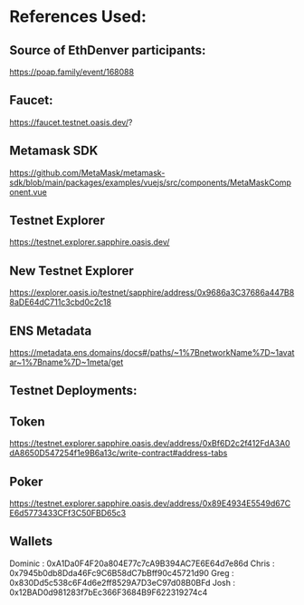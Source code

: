 # References Used:

## Source of EthDenver participants: 
https://poap.family/event/168088

## Faucet: 
https://faucet.testnet.oasis.dev/?

## Metamask SDK
https://github.com/MetaMask/metamask-sdk/blob/main/packages/examples/vuejs/src/components/MetaMaskComponent.vue

## Testnet Explorer
https://testnet.explorer.sapphire.oasis.dev/

## New Testnet Explorer
https://explorer.oasis.io/testnet/sapphire/address/0x9686a3C37686a447B88aDE64dC711c3cbd0c2c18

## ENS Metadata
https://metadata.ens.domains/docs#/paths/~1%7BnetworkName%7D~1avatar~1%7Bname%7D~1meta/get

## Testnet Deployments:

## Token
https://testnet.explorer.sapphire.oasis.dev/address/0xBf6D2c2f412FdA3A0dA8650D547254f1e9B6a13c/write-contract#address-tabs

## Poker
https://testnet.explorer.sapphire.oasis.dev/address/0x89E4934E5549d67CE6d5773433CFf3C50FBD65c3

## Wallets

Dominic : 0xA1Da0F4F20a804E77c7cA9B394AC7E6E64d7e86d
Chris   : 0x7945b0db8Dda46Fc9C6B58dC7bBff90c45721d90
Greg    : 0x830Dd5c538c6F4d6e2ff8529A7D3eC97d08B0BFd
Josh    : 0x12BAD0d981283f7bEc366F3684B9F622319274c4